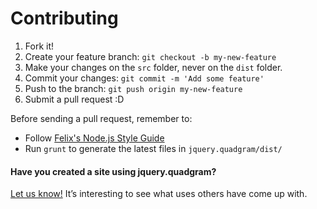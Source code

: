 # Contributing

1. Fork it!
2. Create your feature branch: `git checkout -b my-new-feature`
3. Make your changes on the `src` folder, never on the `dist` folder.
4. Commit your changes: `git commit -m 'Add some feature'`
5. Push to the branch: `git push origin my-new-feature`
6. Submit a pull request :D

Before sending a pull request, remember to:
* Follow [Felix's Node.js Style Guide](http://nodeguide.com/style.html)
* Run `grunt` to generate the latest files in `jquery.quadgram/dist/`

#### Have you created a site using jquery.quadgram?

[Let us know!](https://github.com/christabor/jquery.quadgram/wiki/Sites) It’s interesting to see what uses others have come up with.
